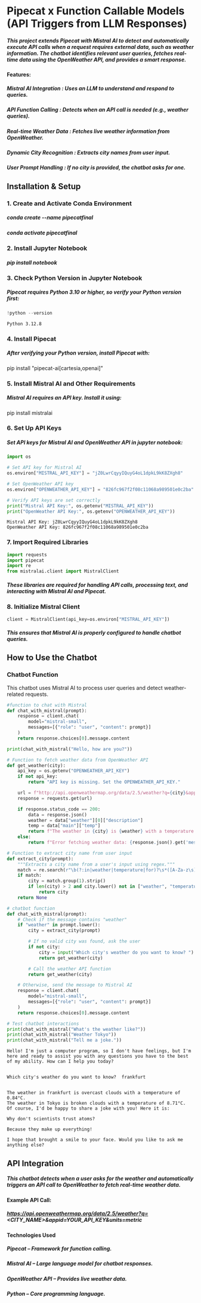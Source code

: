 # Pipecat x Function Callable Models (API Triggers from LLM Responses)

##### This project extends Pipecat with Mistral AI to detect and automatically execute API calls when a request requires external data, such as weather information. The chatbot identifies relevant user queries, fetches real-time data using the OpenWeather API, and provides a smart response.

#### Features:

##### Mistral AI Integration : Uses an LLM to understand and respond to queries.

##### API Function Calling : Detects when an API call is needed (e.g., weather queries).

##### Real-time Weather Data : Fetches live weather information from OpenWeather.

##### Dynamic City Recognition : Extracts city names from user input.

##### User Prompt Handling : If no city is provided, the chatbot asks for one.

## Installation & Setup

### 1. Create and Activate Conda Environment

##### conda create --name pipecatfinal
##### conda activate pipecatfinal

### 2. Install Jupyter Notebook

##### pip install notebook

### 3. Check Python Version in Jupyter Notebook

##### Pipecat requires Python 3.10 or higher, so verify your Python version first:


```python
!python --version
```

    Python 3.12.8
    

### 4. Install Pipecat

##### After verifying your Python version, install Pipecat with:

pip install "pipecat-ai[cartesia,openai]"

### 5. Install Mistral AI and Other Requirements

##### Mistral AI requires an API key. Install it using:

pip install mistralai

### 6. Set Up API Keys

##### Set API keys for Mistral AI and OpenWeather API in jupyter notebook:


```python
import os

# Set API key for Mistral AI
os.environ["MISTRAL_API_KEY"] = "jZ0LwrCqyyIQuyG4oL1dpkL9kK8ZXgh8"

# Set OpenWeather API key
os.environ["OPENWEATHER_API_KEY"] = "826fc967f2f08c11068a989501e0c2ba"
```


```python
# Verify API keys are set correctly
print("Mistral API Key:", os.getenv("MISTRAL_API_KEY"))
print("OpenWeather API Key:", os.getenv("OPENWEATHER_API_KEY"))
```

    Mistral API Key: jZ0LwrCqyyIQuyG4oL1dpkL9kK8ZXgh8
    OpenWeather API Key: 826fc967f2f08c11068a989501e0c2ba
    

### 7. Import Required Libraries


```python
import requests
import pipecat
import re
from mistralai.client import MistralClient
```

##### These libraries are required for handling API calls, processing text, and interacting with Mistral AI and Pipecat.

### 8. Initialize Mistral Client


```python
client = MistralClient(api_key=os.environ["MISTRAL_API_KEY"])
```

##### This ensures that Mistral AI is properly configured to handle chatbot queries.

## How to Use the Chatbot

### Chatbot Function

This chatbot uses Mistral AI to process user queries and detect weather-related requests.


```python
#function to chat with Mistral
def chat_with_mistral(prompt):
    response = client.chat(
        model="mistral-small", 
        messages=[{"role": "user", "content": prompt}]
    )
    return response.choices[0].message.content

print(chat_with_mistral("Hello, how are you?"))

# Function to fetch weather data from OpenWeather API
def get_weather(city):
    api_key = os.getenv("OPENWEATHER_API_KEY")
    if not api_key:
        return "API key is missing. Set the OPENWEATHER_API_KEY."

    url = f"http://api.openweathermap.org/data/2.5/weather?q={city}&appid={api_key}&units=metric"
    response = requests.get(url)

    if response.status_code == 200:
        data = response.json()
        weather = data["weather"][0]["description"]
        temp = data["main"]["temp"]
        return f"The weather in {city} is {weather} with a temperature of {temp}°C."
    else:
        return f"Error fetching weather data: {response.json().get('message', 'Unknown error')}"

# Function to extract city name from user input
def extract_city(prompt):
    """Extracts a city name from a user's input using regex."""
    match = re.search(r"\b(?:in|weather|temperature|for)?\s*([A-Za-z\s]+)$", prompt, re.IGNORECASE)
    if match:
        city = match.group(1).strip()
        if len(city) > 2 and city.lower() not in ["weather", "temperature", "like"]:
            return city
    return None

# chatbot function
def chat_with_mistral(prompt):
    # Check if the message contains "weather"
    if "weather" in prompt.lower():
        city = extract_city(prompt)

        # If no valid city was found, ask the user
        if not city:
            city = input("Which city's weather do you want to know? ").strip()
            return get_weather(city)

        # Call the weather API function
        return get_weather(city)

    # Otherwise, send the message to Mistral AI
    response = client.chat(
        model="mistral-small",
        messages=[{"role": "user", "content": prompt}]
    )
    return response.choices[0].message.content

# Test chatbot interactions
print(chat_with_mistral("What's the weather like?"))  
print(chat_with_mistral("Weather Tokyo"))  
print(chat_with_mistral("Tell me a joke."))  
```

    Hello! I'm just a computer program, so I don't have feelings, but I'm here and ready to assist you with any questions you have to the best of my ability. How can I help you today?
    

    Which city's weather do you want to know?  frankfurt
    

    The weather in frankfurt is overcast clouds with a temperature of 0.84°C.
    The weather in Tokyo is broken clouds with a temperature of 8.71°C.
    Of course, I'd be happy to share a joke with you! Here it is:
    
    Why don't scientists trust atoms?
    
    Because they make up everything!
    
    I hope that brought a smile to your face. Would you like to ask me anything else?
    

## API Integration

##### This chatbot detects when a user asks for the weather and automatically triggers an API call to OpenWeather to fetch real-time weather data.

#### Example API Call:

##### https://api.openweathermap.org/data/2.5/weather?q=<CITY_NAME>&appid=YOUR_API_KEY&units=metric

#### Technologies Used

##### Pipecat – Framework for function calling.

##### Mistral AI – Large language model for chatbot responses.

##### OpenWeather API – Provides live weather data.

##### Python – Core programming language.
